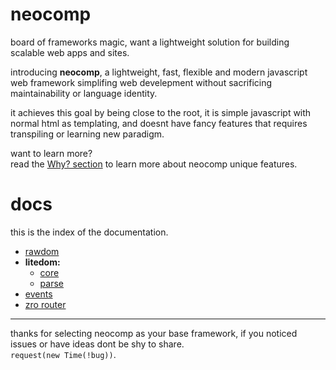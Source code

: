 # neocomp
board of frameworks magic, want a lightweight solution for building scalable web apps and sites.

introducing **neocomp**, a lightweight, fast, flexible and modern javascript web framework simplifing
web develepment without sacrificing maintainability or language identity.

it achieves this goal by being close to the root, it is simple javascript with normal html as 
templating, and doesnt have fancy features that requires transpiling or learning new paradigm.

want to learn more?   
read the [Why? section](./docs/why.md) to learn more about neocomp unique features.

# docs
this is the index of the documentation.
- [rawdom](./docs/rawdom.md)
- **litedom:**
	- [core](./docs/litedom/core.md)
	- [parse](./docs/litedom/parse.md)
- [events](./docs/events.md)
- [zro router](./docs/zro-router.md)

---- 
thanks for selecting neocomp as your base framework, if you noticed issues or have ideas dont be
shy to share.   
`request(new Time(!bug))`.